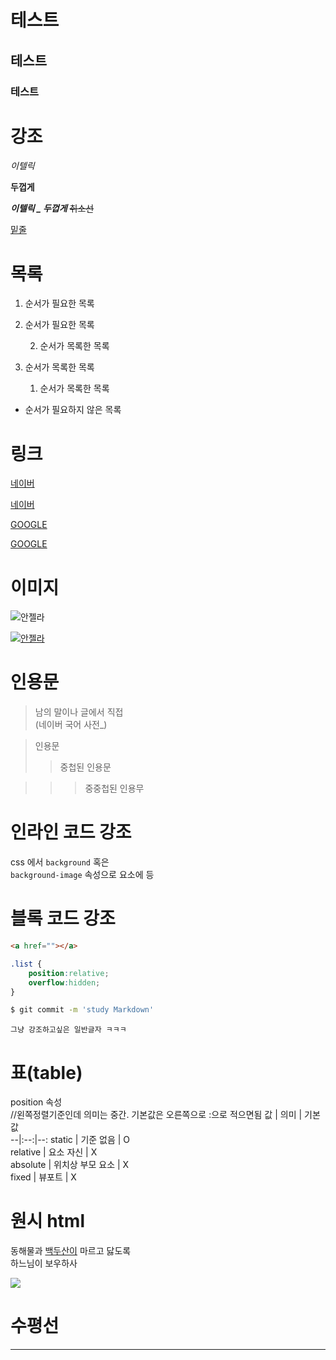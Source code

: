 # 테스트

## 테스트

### 테스트  


# 강조

_이텔릭_

**두껍게**



**_이텔릭 _ 두껍게_**
~~취소선~~

<u>밑줄</u>

# 목록

1. 순서가 필요한 목록
1. 순서가 필요한 목록

    2. 순서가 목록한 목록  


2. 순서가 목록한 목록  
    1. 순서가 목록한 목록
      

  
- 순서가 필요하지 않은 목록



# 링크

<a href="https://naver.com">네이버</a>


[네이버](https://naver.com)



<a href="https://google.com">GOOGLE</a>


[GOOGLE](https://google.com "GOOGLE로 이동!")


# 이미지

![안젤라](https://img1.daumcdn.net/thumb/R1280x0/?scode=mtistory2&fname=https%3A%2F%2Fblog.kakaocdn.net%2Fdn%2FqafVv%2FbtrpYl65che%2FM15tGNvDZ4yWAsWMJMgJq0%2Fimg.png)

[![안젤라](https://img1.daumcdn.net/thumb/R1280x0/?scode=mtistory2&fname=https%3A%2F%2Fblog.kakaocdn.net%2Fdn%2FqafVv%2FbtrpYl65che%2FM15tGNvDZ4yWAsWMJMgJq0%2Fimg.png)](https://naver.com)

# 인용문

> 남의 말이나 글에서 직접   
> (네이버 국어 사전_)  
  
> 인용문
>> 중첩된 인용문

>>> 중중첩된 인용무


# 인라인 코드 강조

css 에서 `background` 혹은   
`background-image` 속성으로 요소에 등

# 블록 코드 강조

```html
<a href=""></a>  
```

```css
.list {
    position:relative;
    overflow:hidden;
}
```

```bash
$ git commit -m 'study Markdown'
```

```plaintext
그냥 강조하고싶은 일반글자 ㅋㅋㅋ

```


# 표(table)

position 속성  
//왼쪽정렬기준인데 의미는 중간. 기본값은 오른쪽으로 :으로 적으면됨
값 | 의미 | 기본값  
--|:--:|--:
static | 기준 없음 | O  
relative | 요소 자신 | X  
absolute | 위치상 부모 요소 | X  
fixed | 뷰포트 | X  



# 원시 html

동해물과 <u>백두산이</u> 마르고 닳도록<br>
하느님이 보우하사 

<img style="width=70" src="https://img1.daumcdn.net/thumb/R1280x0/?scode=mtistory2&fname=https%3A%2F%2Fblog.kakaocdn.net%2Fdn%2FqafVv%2FbtrpYl65che%2FM15tGNvDZ4yWAsWMJMgJq0%2Fimg.png">


# 수평선

---